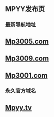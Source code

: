 ## MPYY发布页




### 最新导航地址

## [Mp3005.com](https://mp3005.com)
## [Mp3009.com](https://mp3009.com)
## [Mp3001.com](https://mp3001.com)

### 永久官方域名

## [Mpyy.tv](http://mpyy.tv/) 
